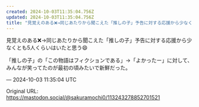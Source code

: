 ```yaml
---
created: 2024-10-03T11:35:04.756Z
updated: 2024-10-03T11:35:04.756Z
title: "見覚えのある❌️→同じあたりから聞こえた「推しの子」予告に対する応援から少なくとも5人くらいはいたと思う😄「推しの子」の「この物語はフィクションである」→「よか[...]"
---
```


<p>見覚えのある❌️→同じあたりから聞こえた「推しの子」予告に対する応援から少なくとも5人くらいはいたと思う😄</p><p>「推しの子」の「この物語はフィクションである」→「よかったー」に対して、みんなが笑ってたのが最初の頃みたいで新鮮だった。</p>

&mdash; 2024-10-03 11:35:04 UTC

Original URL: https://mastodon.social/@sakuramochi0/113243278852701521
